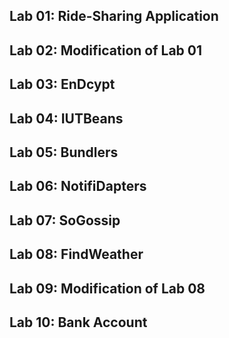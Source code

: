 ## Lab 01: Ride-Sharing Application

## Lab 02: Modification of Lab 01

## Lab 03: EnDcypt

## Lab 04: IUTBeans

## Lab 05: Bundlers

## Lab 06: NotifiDapters

## Lab 07: SoGossip

## Lab 08: FindWeather

## Lab 09: Modification of Lab 08

## Lab 10: Bank Account 